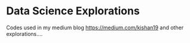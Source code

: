 # Data Science Explorations

Codes used in my medium blog https://medium.com/kishan19 and other explorations....
